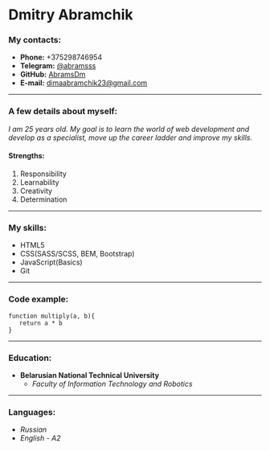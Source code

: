 # **Dmitry Abramchik**
### **My contacts:**
+ **Phone:** +375298746954
+ **Telegram:** [@abramsss](https://t.me/abramsss)
+ **GitHub:** [AbramsDm](https://github.com/AbramsDm)
+ **E-mail:** [dimaabramchik23@gmail.com](https://mail.google.com)
***
### **A few details about myself:** 
*I am 25 years old. My goal is to learn the world of web development and develop as a specialist, move up the career ladder and improve my skills.*
#### **Strengths:**
1. Responsibility
2. Learnability
3. Creativity
4. Determination
***
### **My skills:**
+ HTML5
+ CSS(SASS/SCSS, BEM, Bootstrap)
+ JavaScript(Basics)
+ Git
***
### **Code example:**
```
function multiply(a, b){
   return a * b
}
```
***
### **Education:**
* **Belarusian National Technical University**
    * *Faculty of Information Technology and Robotics*
***
### **Languages:**
* *Russian*
* *English - A2*
